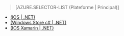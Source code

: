 ﻿> [AZURE.SELECTOR-LIST (Plateforme | Principal)]
- [(iOS | .NET)](mobile-services-dotnet-backend-ios-adal-sso-authentication.md)
- [(Windows Store c# | .NET)](mobile-services-windows-store-dotnet-adal-sso-authentication.md)
- [(IOS Xamarin | .NET)](mobile-services-dotnet-backend-xamarin-ios-adal-sso-authentication.md)


<!--HONumber=42-->
